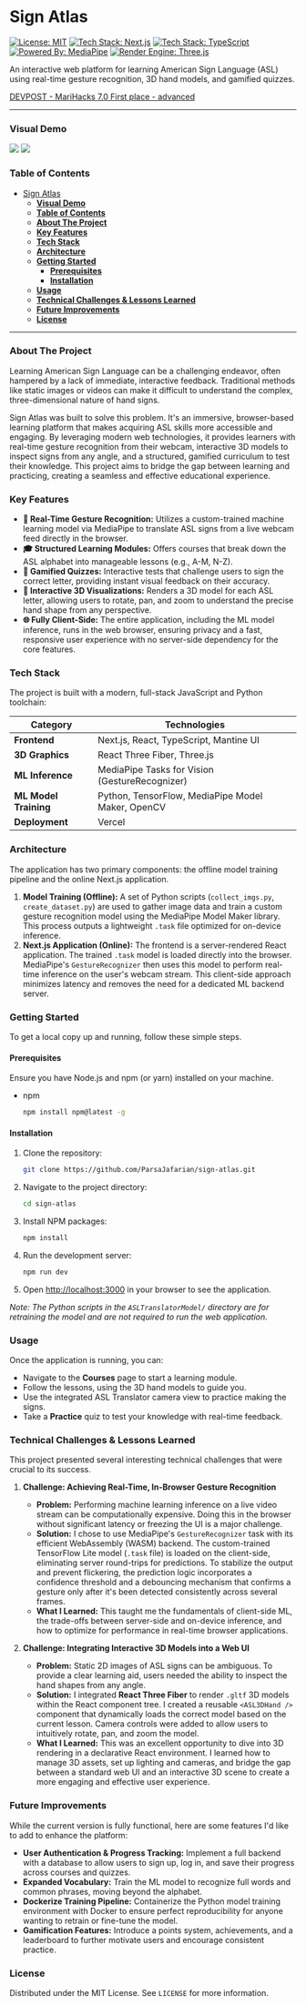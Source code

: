 # Sign Atlas

[![License: MIT](https://img.shields.io/badge/License-MIT-yellow.svg)](https://opensource.org/licenses/MIT)
[![Tech Stack: Next.js](https://img.shields.io/badge/Next.js-000000?style=flat&logo=nextdotjs&logoColor=white)](https://nextjs.org/)
[![Tech Stack: TypeScript](https://img.shields.io/badge/TypeScript-3178C6?style=flat&logo=typescript&logoColor=white)](https://www.typescriptlang.org/)
[![Powered By: MediaPipe](https://img.shields.io/badge/MediaPipe-007F7F?style=flat&logo=google&logoColor=white)](https://developers.google.com/mediapipe)
[![Render Engine: Three.js](https://img.shields.io/badge/Three.js-000000?style=flat&logo=three.js&logoColor=white)](https://threejs.org/)

An interactive web platform for learning American Sign Language (ASL) using real-time gesture recognition, 3D hand models, and gamified quizzes.

[DEVPOST - MariHacks 7.0 First place - advanced](https://devpost.com/software/sign-atlas)

---

### **Visual Demo**

![](./assets/gallery.jpg)
![](./assets/gallery1.jpg)

### **Table of Contents**

- [Sign Atlas](#sign-atlas)
    - [**Visual Demo**](#visual-demo)
    - [**Table of Contents**](#table-of-contents)
    - [**About The Project**](#about-the-project)
    - [**Key Features**](#key-features)
    - [**Tech Stack**](#tech-stack)
    - [**Architecture**](#architecture)
    - [**Getting Started**](#getting-started)
      - [**Prerequisites**](#prerequisites)
      - [**Installation**](#installation)
    - [**Usage**](#usage)
    - [**Technical Challenges \& Lessons Learned**](#technical-challenges--lessons-learned)
    - [**Future Improvements**](#future-improvements)
    - [**License**](#license)

---

### **About The Project**

Learning American Sign Language can be a challenging endeavor, often hampered by a lack of immediate, interactive feedback. Traditional methods like static images or videos can make it difficult to understand the complex, three-dimensional nature of hand signs.

Sign Atlas was built to solve this problem. It's an immersive, browser-based learning platform that makes acquiring ASL skills more accessible and engaging. By leveraging modern web technologies, it provides learners with real-time gesture recognition from their webcam, interactive 3D models to inspect signs from any angle, and a structured, gamified curriculum to test their knowledge. This project aims to bridge the gap between learning and practicing, creating a seamless and effective educational experience.

### **Key Features**

*   **🤘 Real-Time Gesture Recognition:** Utilizes a custom-trained machine learning model via MediaPipe to translate ASL signs from a live webcam feed directly in the browser.
*   **🎓 Structured Learning Modules:** Offers courses that break down the ASL alphabet into manageable lessons (e.g., A-M, N-Z).
*   **🧠 Gamified Quizzes:** Interactive tests that challenge users to sign the correct letter, providing instant visual feedback on their accuracy.
*   **🧊 Interactive 3D Visualizations:** Renders a 3D model for each ASL letter, allowing users to rotate, pan, and zoom to understand the precise hand shape from any perspective.
*   **🌐 Fully Client-Side:** The entire application, including the ML model inference, runs in the web browser, ensuring privacy and a fast, responsive user experience with no server-side dependency for the core features.

### **Tech Stack**

The project is built with a modern, full-stack JavaScript and Python toolchain:

| Category          | Technologies                                                                                                 |
| ----------------- | ------------------------------------------------------------------------------------------------------------ |
| **Frontend**      | Next.js, React, TypeScript, Mantine UI                                                                       |
| **3D Graphics**   | React Three Fiber, Three.js                                                                                  |
| **ML Inference**  | MediaPipe Tasks for Vision (GestureRecognizer)                                                               |
| **ML Model Training** | Python, TensorFlow, MediaPipe Model Maker, OpenCV                                                               |
| **Deployment**    | Vercel                                                                                                       |

### **Architecture**

The application has two primary components: the offline model training pipeline and the online Next.js application.

1.  **Model Training (Offline):** A set of Python scripts (`collect_imgs.py`, `create_dataset.py`) are used to gather image data and train a custom gesture recognition model using the MediaPipe Model Maker library. This process outputs a lightweight `.task` file optimized for on-device inference.
2.  **Next.js Application (Online):** The frontend is a server-rendered React application. The trained `.task` model is loaded directly into the browser. MediaPipe's `GestureRecognizer` then uses this model to perform real-time inference on the user's webcam stream. This client-side approach minimizes latency and removes the need for a dedicated ML backend server.

### **Getting Started**

To get a local copy up and running, follow these simple steps.

#### **Prerequisites**

Ensure you have Node.js and npm (or yarn) installed on your machine.

*   npm
    ```sh
    npm install npm@latest -g
    ```

#### **Installation**

1.  Clone the repository:
    ```sh
    git clone https://github.com/ParsaJafarian/sign-atlas.git
    ```
2.  Navigate to the project directory:
    ```sh
    cd sign-atlas
    ```
3.  Install NPM packages:
    ```sh
    npm install
    ```
4.  Run the development server:
    ```sh
    npm run dev
    ```
5.  Open [http://localhost:3000](http://localhost:3000) in your browser to see the application.

*Note: The Python scripts in the `ASLTranslatorModel/` directory are for retraining the model and are not required to run the web application.*

### **Usage**

Once the application is running, you can:

*   Navigate to the **Courses** page to start a learning module.
*   Follow the lessons, using the 3D hand models to guide you.
*   Use the integrated ASL Translator camera view to practice making the signs.
*   Take a **Practice** quiz to test your knowledge with real-time feedback.

### **Technical Challenges & Lessons Learned**

This project presented several interesting technical challenges that were crucial to its success.

1.  **Challenge: Achieving Real-Time, In-Browser Gesture Recognition**
    *   **Problem:** Performing machine learning inference on a live video stream can be computationally expensive. Doing this in the browser without significant latency or freezing the UI is a major challenge.
    *   **Solution:** I chose to use MediaPipe's `GestureRecognizer` task with its efficient WebAssembly (WASM) backend. The custom-trained TensorFlow Lite model (`.task` file) is loaded on the client-side, eliminating server round-trips for predictions. To stabilize the output and prevent flickering, the prediction logic incorporates a confidence threshold and a debouncing mechanism that confirms a gesture only after it's been detected consistently across several frames.
    *   **What I Learned:** This taught me the fundamentals of client-side ML, the trade-offs between server-side and on-device inference, and how to optimize for performance in real-time browser applications.

2.  **Challenge: Integrating Interactive 3D Models into a Web UI**
    *   **Problem:** Static 2D images of ASL signs can be ambiguous. To provide a clear learning aid, users needed the ability to inspect the hand shapes from any angle.
    *   **Solution:** I integrated **React Three Fiber** to render `.gltf` 3D models within the React component tree. I created a reusable `<ASL3DHand />` component that dynamically loads the correct model based on the current lesson. Camera controls were added to allow users to intuitively rotate, pan, and zoom the model.
    *   **What I Learned:** This was an excellent opportunity to dive into 3D rendering in a declarative React environment. I learned how to manage 3D assets, set up lighting and cameras, and bridge the gap between a standard web UI and an interactive 3D scene to create a more engaging and effective user experience.

### **Future Improvements**

While the current version is fully functional, here are some features I'd like to add to enhance the platform:

*   **User Authentication & Progress Tracking:** Implement a full backend with a database to allow users to sign up, log in, and save their progress across courses and quizzes.
*   **Expanded Vocabulary:** Train the ML model to recognize full words and common phrases, moving beyond the alphabet.
*   **Dockerize Training Pipeline:** Containerize the Python model training environment with Docker to ensure perfect reproducibility for anyone wanting to retrain or fine-tune the model.
*   **Gamification Features:** Introduce a points system, achievements, and a leaderboard to further motivate users and encourage consistent practice.

### **License**

Distributed under the MIT License. See `LICENSE` for more information.